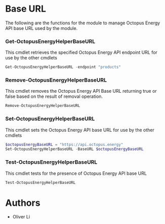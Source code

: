 # Base URL

The following are the functions for the module to manage Octopus Energy API base URL used by the module.

### Get-OctopusEnergyHelperBaseURL
This cmdlet retrieves the specified Octopus Energy API endpoint URL for use by the other cmdlets

```powershell
Get-OctopusEnergyHelperBaseURL -endpoint "products"
```

### Remove-OctopusEnergyHelperBaseURL
This cmdlet removes the Octopus Energy API Base URL returning true or false based on the result of removal operation.

```powershell
Remove-OctopusEnergyHelperBaseURL
```

### Set-OctopusEnergyHelperBaseURL
This cmdlet sets the Octopus Energy API base URL for use by the other cmdlets

```powershell
$octopusEnergyBaseURL = "https://api.octopus.energy"
Set-OctopusEnergyHelperBaseURL -BaseURL $octopusEnergyBaseURL
```

### Test-OctopusEnergyHelperBaseURL
This cmdlet tests for the presence of Octopus Energy API base URL

```powershell
Test-OctopusEnergyHelperBaseURL
```

# Authors
- Oliver Li